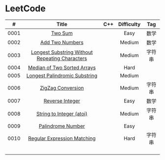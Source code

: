 # LeetCode

|  #   |                  Title                   | C++  | Difficulty | Tag  |
| :--: | :--------------------------------------: | :--: | :--------: | :--: |
| 0001 | [Two Sum](https://leetcode.com/problems/two-sum/) |      |    Easy    |  数学  |
| 0002 | [Add Two Numbers](https://leetcode.com/problems/add-two-numbers/) |      |   Medium   |  数学  |
| 0003 | [Longest Substring Without Repeating Characters](https://leetcode.com/problems/longest-substring-without-repeating-characters/) |      |   Medium   | 字符串  |
| 0004 | [Median of Two Sorted Arrays](https://leetcode.com/problems/median-of-two-sorted-arrays/) |      |    Hard    |      |
| 0005 | [Longest Palindromic Substring](https://leetcode.com/problems/longest-palindromic-substring/) |      |   Medium   |      |
| 0006 | [ZigZag Conversion](https://leetcode.com/problems/zigzag-conversion/) |      |   Medium   | 字符串  |
| 0007 | [Reverse Integer](https://leetcode.com/problems/reverse-integer/) |      |    Easy    |  数学  |
| 0008 | [String to Integer (atoi)](https://leetcode.com/problems/string-to-integer-atoi/) |      |   Medium   | 字符串  |
| 0009 | [Palindrome Number](https://leetcode.com/problems/palindrome-number/) |      |    Easy    |      |
| 0010 | [Regular Expression Matching](https://leetcode.com/problems/regular-expression-matching) |      |    Hard    | 字符串  |
|      |                                          |      |            |      |
|      |                                          |      |            |      |
|      |                                          |      |            |      |
|      |                                          |      |            |      |

